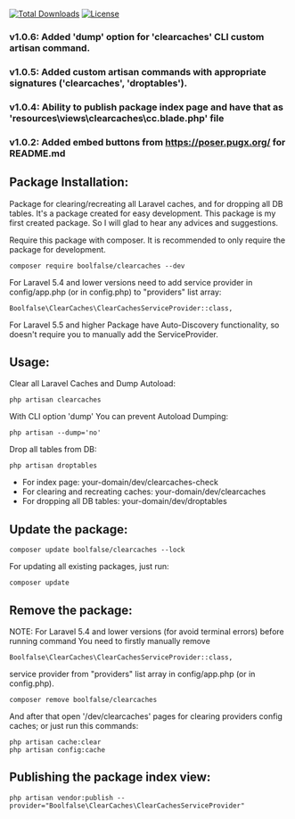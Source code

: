 
[![Total Downloads](https://poser.pugx.org/boolfalse/clearcaches/downloads)](https://packagist.org/packages/boolfalse/clearcaches)
[![License](https://poser.pugx.org/boolfalse/clearcaches/license)](https://packagist.org/packages/boolfalse/clearcaches)

### v1.0.6: Added 'dump' option for 'clearcaches' CLI custom artisan command.

### v1.0.5: Added custom artisan commands with appropriate signatures ('clearcaches', 'droptables').

### v1.0.4: Ability to publish package index page and have that as 'resources\views\clearcaches\cc.blade.php' file

### v1.0.2: Added embed buttons from https://poser.pugx.org/ for README.md

## Package Installation:

Package for clearing/recreating all Laravel caches, and for dropping all DB tables. It's a package created for easy development.
This package is my first created package. So I will glad to hear any advices and suggestions.

Require this package with composer. It is recommended to only require the package for development.

```shell
composer require boolfalse/clearcaches --dev
```

For Laravel 5.4 and lower versions need to add service provider in config/app.php (or in config.php) to "providers" list array:
```shell
Boolfalse\ClearCaches\ClearCachesServiceProvider::class,
```
For Laravel 5.5 and higher Package have Auto-Discovery functionality, so doesn't require you to manually add the ServiceProvider.


## Usage:

Clear all Laravel Caches and Dump Autoload:
```shell
php artisan clearcaches
```
With CLI option 'dump' You can prevent Autoload Dumping:
```shell
php artisan --dump='no'
```
Drop all tables from DB:
```shell
php artisan droptables
```

 - For index page: your-domain/dev/clearcaches-check
 - For clearing and recreating caches: your-domain/dev/clearcaches
 - For dropping all DB tables: your-domain/dev/droptables


## Update the package:

```shell
composer update boolfalse/clearcaches --lock
```

For updating all existing packages, just run:
```shell
composer update
```

## Remove the package:
NOTE: For Laravel 5.4 and lower versions (for avoid terminal errors) before running command You need to firstly manually remove
```shell
Boolfalse\ClearCaches\ClearCachesServiceProvider::class,
```
service provider from "providers" list array in config/app.php (or in config.php).
```shell
composer remove boolfalse/clearcaches
```
And after that open '/dev/clearcaches' pages for clearing providers config caches;
or just run this commands:
```shell
php artisan cache:clear
php artisan config:cache
```

## Publishing the package index view:

```shell
php artisan vendor:publish --provider="Boolfalse\ClearCaches\ClearCachesServiceProvider"
```
